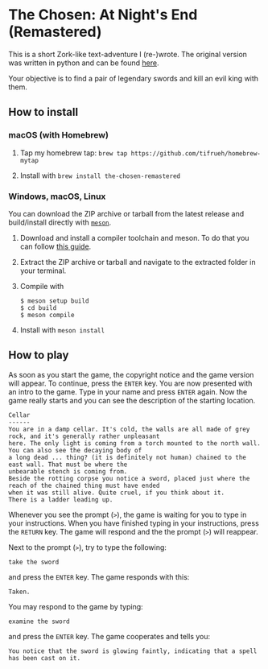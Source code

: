 # The Chosen: At Night's End (Remastered)

This is a short Zork-like text-adventure I (re-)wrote. The original version was written in python and can be found [here](https://github.com/tifrueh/the-chosen).

Your objective is to find a pair of legendary swords and kill an evil king with them.

## How to install

### macOS (with Homebrew)

1. Tap my homebrew tap: `brew tap https://github.com/tifrueh/homebrew-mytap`

2. Install with `brew install the-chosen-remastered`

### Windows, macOS, Linux

You can download the ZIP archive or tarball from the latest release and build/install directly with [`meson`](https://mesonbuild.com/index.html).

1. Download and install a compiler toolchain and meson. To do that you can follow [this guide](https://mesonbuild.com/SimpleStart.html).

2. Extract the ZIP archive or tarball and navigate to the extracted folder in your terminal.

3. Compile with

    ~~~ text
    $ meson setup build
    $ cd build
    $ meson compile
    ~~~

4. Install with `meson install`

## How to play

As soon as you start the game, the copyright notice and the game version will appear. To continue, press the `ENTER` key.
You are now presented with an intro to the game. Type in your name and press `ENTER` again. Now the game really starts and you can see the description of the starting location.

~~~ text
Cellar
------
You are in a damp cellar. It's cold, the walls are all made of grey rock, and it's generally rather unpleasant
here. The only light is coming from a torch mounted to the north wall. You can also see the decaying body of
a long dead ... thing? (it is definitely not human) chained to the east wall. That must be where the
unbearable stench is coming from.
Beside the rotting corpse you notice a sword, placed just where the reach of the chained thing must have ended
when it was still alive. Quite cruel, if you think about it.
There is a ladder leading up.
~~~

Whenever you see the prompt (`>`), the game is waiting for you to type in your
instructions. When you have finished typing in your instructions, press the
`RETURN` key. The game will respond and the the prompt (`>`) will reappear.

Next to the prompt (`>`), try to type the following:

~~~ text
take the sword
~~~

and press the `ENTER` key. The game responds with this:

~~~ text
Taken.
~~~

You may respond to the game by typing:

~~~ text
examine the sword
~~~

and press the `ENTER` key. The game cooperates and tells you:

~~~ text
You notice that the sword is glowing faintly, indicating that a spell has been cast on it.
~~~
